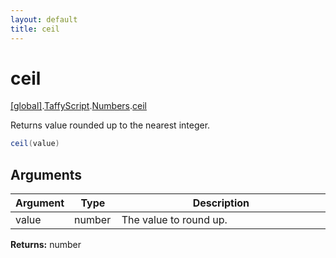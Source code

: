 ```yaml
---
layout: default
title: ceil
---
```


# ceil

[\[global\]]({{site.baseurl}}/docs/).[TaffyScript]({{site.baseurl}}/docs/TaffyScript/).[Numbers]({{site.baseurl}}/docs/TaffyScript/Numbers/).[ceil]({{site.baseurl}}/docs/TaffyScript/Numbers/ceil/)

Returns value rounded up to the nearest integer.

```cs
ceil(value)
```

## Arguments

<table>
  <col width="15%">
  <col width="15%">
  <thead>
    <tr>
      <th>Argument</th>
      <th>Type</th>
      <th>Description</th>
    </tr>
  </thead>
  <tbody>
    <tr>
      <td>value</td>
      <td>number</td>
      <td>The value to round up.</td>
    </tr>
  </tbody>
</table>

**Returns:** number
